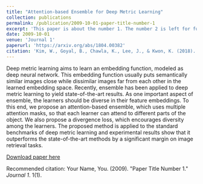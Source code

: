 ```yaml
---
title: "Attention-based Ensemble for Deep Metric Learning"
collection: publications
permalink: /publication/2009-10-01-paper-title-number-1
excerpt: 'This paper is about the number 1. The number 2 is left for future work.'
date: 2009-10-01
venue: 'Journal 1'
paperurl: 'https://arxiv.org/abs/1804.00382'
citation: 'Kim, W., Goyal, B., Chawla, K., Lee, J., & Kwon, K. (2018). Attention-based Ensemble for Deep Metric Learning. arXiv preprint arXiv:1804.00382.'
---
```

Deep metric learning aims to learn an embedding function, modeled as deep neural network. This embedding function usually puts semantically similar images close while dissimilar images far from each other in the learned embedding space. Recently, ensemble has been applied to deep metric learning to yield state-of-the-art results. As one important aspect of ensemble, the learners should be diverse in their feature embeddings. To this end, we propose an attention-based ensemble, which uses multiple attention masks, so that each learner can attend to different parts of the object. We also propose a divergence loss, which encourages diversity among the learners. The proposed method is applied to the standard benchmarks of deep metric learning and experimental results show that it outperforms the state-of-the-art methods by a significant margin on image retrieval tasks.

[Download paper here](https://arxiv.org/abs/1804.00382)

Recommended citation: Your Name, You. (2009). "Paper Title Number 1." <i>Journal 1</i>. 1(1).